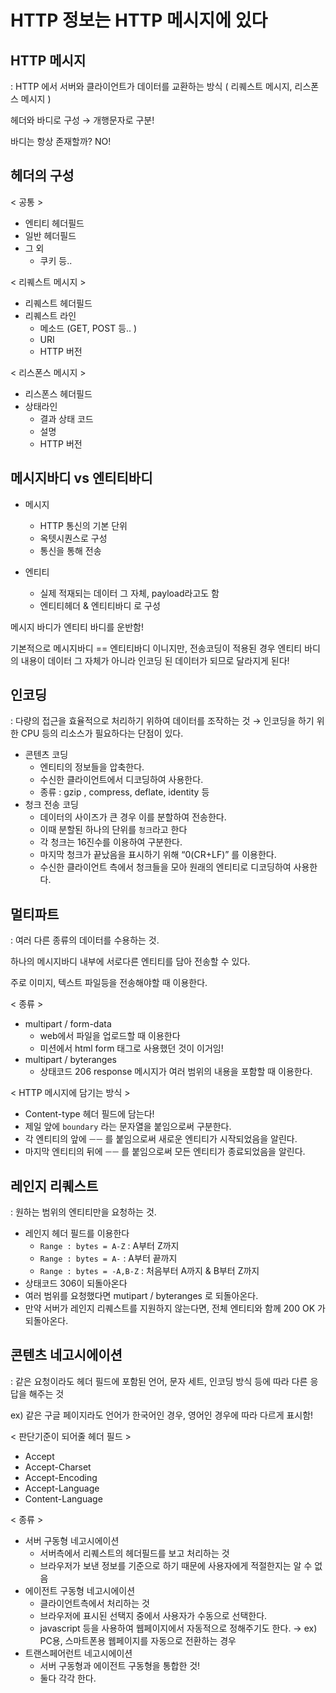 # HTTP 정보는 HTTP 메시지에 있다

## HTTP 메시지

: HTTP 에서 서버와 클라이언트가 데이터를 교환하는 방식 ( 리퀘스트 메시지, 리스폰스 메시지 )

헤더와 바디로 구성 → 개행문자로 구분!

바디는 항상 존재할까? NO!

## 헤더의 구성

< 공통 >

- 엔티티 헤더필드
- 일반 헤더필드
- 그 외
    - 쿠키 등..

< 리퀘스트 메시지 >

- 리퀘스트 헤더필드
- 리퀘스트 라인
    - 메소드 (GET, POST 등.. )
    - URI
    - HTTP 버전
    

< 리스폰스 메시지 >

- 리스폰스 헤더필드
- 상태라인
    - 결과 상태 코드
    - 설명
    - HTTP 버전
    

## 메시지바디 vs 엔티티바디

- 메시지
    - HTTP 통신의 기본 단위
    - 옥텟시퀀스로 구성
    - 통신을 통해 전송
    
- 엔티티
    - 실제 적재되는 데이터 그 자체, payload라고도 함
    - 엔티티헤더 & 엔티티바디 로 구성

메시지 바디가 엔티티 바디를 운반함!

기본적으로 메시지바디 == 엔티티바디 이니지만, 전송코딩이 적용된 경우 엔티티 바디의 내용이 데이터 그 자체가 아니라 인코딩 된 데이터가 되므로 달라지게 된다!

## 인코딩

: 다량의 접근을 효율적으로 처리하기 위하여 데이터를 조작하는 것
  → 인코딩을 하기 위한 CPU 등의 리소스가 필요하다는 단점이 있다.

- 콘텐츠 코딩
    - 엔티티의 정보들을 압축한다.
    - 수신한 클라이언트에서 디코딩하여 사용한다.
    - 종류 : gzip , compress, deflate, identity 등
- 청크 전송 코딩
    - 데이터의 사이즈가 큰 경우 이를 분할하여 전송한다.
    - 이때 분할된 하나의 단위를 `청크`라고 한다
    - 각 청크는 16진수를 이용하여 구분한다.
    - 마지막 청크가 끝났음을 표시하기 위해  “0(CR+LF)” 를 이용한다.
    - 수신한 클라이언트 측에서 청크들을 모아 원래의 엔티티로 디코딩하여 사용한다.

## 멀티파트

: 여러 다른 종류의 데이터를 수용하는 것.

하나의 메시지바디 내부에 서로다른 엔티티를 담아 전송할 수 있다.

주로 이미지, 텍스트 파일등을 전송해야할 때 이용한다.

< 종류 >

- multipart / form-data
    - web에서 파일을 업로드할 때 이용한다
    - 미션에서 html form 태그로 사용했던 것이 이거임!
- multipart / byteranges
    - 상태코드 206 response 메시지가 여러 범위의 내용을 포함할 때 이용한다.

< HTTP 메시지에 담기는 방식 >

- Content-type 헤더 필드에 담는다!
- 제일 앞에 `boundary` 라는 문자열을 붙임으로써 구분한다.
- 각 엔티티의 앞에  `ㅡㅡ`  를 붙임으로써 새로운 엔티티가 시작되었음을 알린다.
- 마지막 엔티티의 뒤에 `ㅡㅡ`  를 붙임으로써 모든 엔티티가 종료되었음을 알린다.

## 레인지 리퀘스트

: 원하는 범위의 엔티티만을 요청하는 것.

- 레인지 헤더 필드를 이용한다
    - `Range : bytes = A-Z` : A부터 Z까지
    - `Range : bytes = A-` : A부터 끝까지
    - `Range : bytes = -A,B-Z` : 처음부터 A까지 & B부터 Z까지
- 상태코드 306이 되돌아온다
- 여러 범위를 요청했다면 mutipart / byteranges 로 되돌아온다.
- 만약 서버가 레인지 리퀘스트를 지원하지 않는다면, 전체 엔티티와 함께 200 OK 가 되돌아온다.

## 콘텐츠 네고시에이션

: 같은 요청이라도 헤더 필드에 포함된 언어, 문자 세트, 인코딩 방식 등에 따라 다른 응답을 해주는 것

ex) 같은 구글 페이지라도 언어가 한국어인 경우, 영어인 경우에 따라 다르게 표시함!

< 판단기준이 되어줄 헤더 필드 >

- Accept
- Accept-Charset
- Accept-Encoding
- Accept-Language
- Content-Language

< 종류 >

- 서버 구동형 네고시에이션
    - 서버측에서 리퀘스트의 헤더필드를 보고 처리하는 것
    - 브라우저가 보낸 정보를 기준으로 하기 때문에 사용자에게 적절한지는 알 수 없음
- 에이전트 구동형 네고시에이션
    - 클라이언트측에서 처리하는 것
    - 브라우저에 표시된 선택지 중에서 사용자가 수동으로 선택한다.
    - javascript 등을 사용하여 웹페이지에서 자동적으로 정해주기도 한다.
    → ex) PC용, 스마트폰용 웹페이지를 자동으로 전환하는 경우
- 트랜스페어런트 네고시에이션
    - 서버 구동형과 에이전트 구동형을 통합한 것!
    - 둘다 각각 한다.